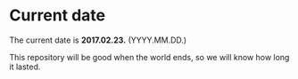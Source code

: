 # Current date

The current date is **2017.02.23.** (YYYY.MM.DD.)

This repository will be good when the world ends, so we will know how long it lasted.